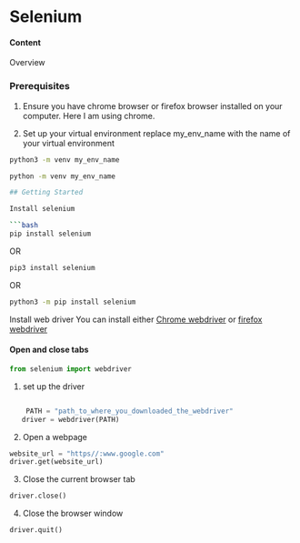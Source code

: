 # Selenium

#### Content

Overview

### Prerequisites

1. Ensure you have chrome browser or firefox browser installed on your computer. Here I am using chrome.

2. Set up your virtual environment
   replace my_env_name with the name of your virtual environment

```bash
python3 -m venv my_env_name
```

````bash
python -m venv my_env_name

## Getting Started

Install selenium

```bash
pip install selenium
````

OR

```bash
pip3 install selenium
```

OR

```bash
python3 -m pip install selenium
```

<!-- FIXME -->

Install web driver
You can install either [Chrome webdriver]() or [firefox webdriver]()

#### Open and close tabs

```python
from selenium import webdriver
```

1. set up the driver

```python

    PATH = "path_to_where_you_downloaded_the_webdriver"
   driver = webdriver(PATH)
```

2. Open a webpage

```python
website_url = "https//:www.google.com"
driver.get(website_url)
```

3. Close the current browser tab

```python
driver.close()
```

4. Close the browser window

```python
driver.quit()
```
